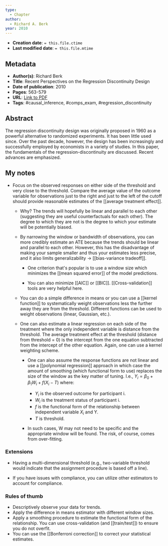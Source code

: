 ```yaml
---
type:
  - Chapter
author:
  - Richard A. Berk
year: 2010
---
```


* **Creation date**: `= this.file.ctime`
* **Last modified date**: `= this.file.mtime`

## Metadata

* **Author(s)**: Richard Berk
* **Title**: Recent Perspectives on the Regression Discontinuity Design
* **Date of publication**: 2010
* **Pages**: 563-579
* **URL**: [Link to PDF](zotero://open-pdf/library/items/XH32N93V)
* **Tags**: #causal_inference, #comps_exam, #regression_discontinuity

## Abstract

The regression discontinuity design was originally proposed in 1960 as a powerful alternative to randomized experiments. It has been little used since. Over the past decade, however, the design has been increasingly and successfully employed by economists in a variety of studies. In this paper, the fundamentals of the regression-discontinuity are discussed. Recent advances are emphasized.

## My notes

* Focus on the observed responses on either side of the threshold and very close to the threshold. Compare the average value of the outcome variable for observations just to the right and just to the left of the cutoff should provide reasonable estimates of the [[average treatment effect]].
  
	* Why? The trends will hopefully be linear and parallel to each other (suggesting they are useful counterfactuals for each other). The degree to which they are not is the degree to which your estimate will be potentially biased.
	  
	* By narrowing the window or bandwidth of observations, you can more credibly estimate an ATE because the trends should be linear and parallel to each other. However, this has the disadvantage of making your sample smaller and thus your estimates less precise, and it also limits generalizability -> [[bias-variance tradeoff]].
	  
		* One criterion that's popular is to use a window size which minimizes the [[mean squared error]] of the model predictions.
		  
		* You can also minimize [[AIC]] or [[BIC]]. [[Cross-validation]] tools are very helpful here.
	
	* You can do a simple difference in means or you can use a [[kernel function]] to systematically weight observations less the further away they are from the threshold. Different functions can be used to weight observations (linear, Gaussian, etc.).

	* One can also estimate a linear regression on each side of the treatment where the only independent variable is distance from the threshold. The average treatment effect at the threshold (distance from threshold = 0) is the intercept from the one equation subtracted from the intercept of the other equation. Again, one can use a kernel weighting scheme.
	  
		* One can also assume the response functions are not linear and use a [[polynomial regression]] approach in which case the amount of smoothing (which functional form to use) replaces the size of the window as the key matter of tuning. I.e., $Y_{i} = \beta_{0} + \beta_{1}W_{i} + f(X_{i} - T)$ where:
		  
			* $Y_{i}$ is the observed outcome for participant i.
			* $W_{i}$ is the treatment status of participant i.
			* $f$ is the functional form of the relationship between independent variable $X_{i}$ and Y.
			* $T$ is threshold.
			  
		* In such cases, W may not need to be specific and the appropriate window will be found. The risk, of course, comes from over-fitting.
### Extensions

* Having a multi-dimensional threshold (e.g., two-variable threshold would indicate that the assignment procedure is based off a line).
  
* If you have issues with compliance, you can utilize other estimators to account for compliance.

### Rules of thumb

* Descriptively observe your data for trends.
* Apply the difference in means estimator with different window sizes.
* Apply a smoothing procedure to estimate the functional form of the relationship. You can use cross-validation (and [[train/test]]) to ensure you do not overfit.
* You can use the [[Bonferroni correction]] to correct your statistical estimates.